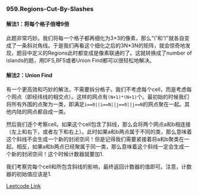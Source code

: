 ### 959.Regions-Cut-By-Slashes

#### 解法1：将每个格子倍增9倍
此题非常巧妙。我们将每一个格子都再细化为3\*3的像素，那么“\”和“/”就各自变成了一条斜对角线。于是我们再看这个细化之后的3N\*3N的矩阵，就会惊奇地发现，题目中定义的Regions此时都变成是像素联通的了。这就转换成了number of islands的题，用DFS,BFS或者Union Find都可以很轻松地解决。

#### 解法2：Union Find
有一个更高效和巧妙的解法，不需要拆分格子。我们不考虑每个cell，而是考虑每个网点（即经纬线的相交点）。这样的网点有```(N+1)*(N+1)```个。最初始的时候我们将所有外围的点聚为一类，即满足```i==0||i==N||j==0||j==N```的网点聚在一起。其他内陆的网点都自成一类。

然后我们逐个考察cell。如果这个cell包含了斜线，那么会将两个网点a和b相连接（左上和右下，或者左下和右上）。此时如果a和b两点属于不同的类，那么意味着这个斜线不会生成一个新的封闭空间！但是记得我们需要紧接着将a和b聚类在一起。相反，如果a和b两点已经聚属于同一类，那么意味着这个斜线一定会生成一个新的封闭空间！这个时候计数器就要加1.

我们考察完每个cell和所包含斜线的影响，最终返回计数器的值即可。注意，计数器的初始值应该是1.


[Leetcode Link](https://leetcode.com/problems/regions-cut-by-slashes)